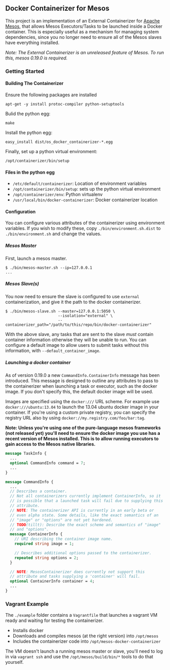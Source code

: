 ## Docker Containerizer for Mesos

This project is an implementation of an External Containerizer for [Apache Mesos](http://mesos.apache.org/), that allows Mesos Executors/Tasks to be launched inside a Docker container. This is especially useful as a mechanism for managing system dependencies, since you no longer need to ensure all of the Mesos slaves have everything installed.

*Note: The External Containerizer is an unreleased feature of Mesos. To run this, mesos 0.19.0 is required.*

### Getting Started


#### Building The Containerizer
Ensure the following packages are installed

	apt-get -y install protoc-compiler python-setuptools

Bulid the python egg:

	make

Install the python egg:

	easy_install dist/os_docker_containerizer-*.egg

Finally, set up a python virtual environment:

	/opt/containerizer/bin/setup

#### Files in the python egg

* `/etc/default/containerizer`: Location of environment variables
* `/opt/containerizer/bin/setup`: sets up the python virtual environment
* `/opt/containerizer/env`: Python virtualenv
* `/usr/local/bin/docker-containerizer`: Docker containerizer location


#### Configuration

You can configure various attributes of the containerizer using environment variables. If you wish to modify these, copy `./bin/environment.sh.dist` to `./bin/environment.sh` and change the values.

##### Mesos Master

First, launch a mesos master.


```shell
$ ./bin/mesos-master.sh --ip=127.0.0.1
...
```

##### Mesos Slave(s)

You now need to ensure the slave is configured to use `external` containerization, and give it the path to the docker containerizer.

```shell
$ ./bin/mesos-slave.sh --master=127.0.0.1:5050 \
                       --isolation="external" \
                       --containerizer_path="/path/to/this/repo/bin/docker-containerizer"
```

With the above slave, any tasks that are sent to the slave *must* contain container information otherwise they will be unable to run. You can configure a default image to allow users to submit tasks without this information, with `--default_container_image`.

##### Launching a docker container

As of version 0.19.0 a new `CommandInfo.ContainerInfo` message has been introduced. This message is designed to outline any attributes to pass to the containerizer when launching a task or executor, such as the docker image. If you don't specify this, the default docker image will be used.

Images are specified using the `docker:///` URL scheme. For example use `docker:///ubuntu:13.04` to launch the 13.04 ubuntu docker image in your container. If you're using a custom private registry, you can specify the registry URL also by using `docker://my.registry.com/foo/bar:tag`.

**Note: Unless you're using one of the pure-language mesos frameworks (not released yet) you'll need to ensure the docker image you use has a recent version of Mesos installed. This is to allow running executors to gain access to the Mesos native libraries.**

```proto
message TaskInfo {
  ...
  optional CommandInfo command = 7;
  ...
}

message CommandInfo {
  ...
  // Describes a container.
  // Not all containerizers currently implement ContainerInfo, so it
  // is possible that a launched task will fail due to supplying this
  // attribute.
  // NOTE: The containerizer API is currently in an early beta or
  // even alpha state. Some details, like the exact semantics of an
  // "image" or "options" are not yet hardened.
  // TODO(tillt): Describe the exact scheme and semantics of "image"
  // and "options".
  message ContainerInfo {
    // URI describing the container image name.
    required string image = 1;

    // Describes additional options passed to the containerizer.
    repeated string options = 2;
  }

  // NOTE: MesosContainerizer does currently not support this
  // attribute and tasks supplying a 'container' will fail.
  optional ContainerInfo container = 4;
  ...
}
```
### Vagrant Example

The `./example` folder contains a `Vagrantfile` that launches a vagrant VM ready and waiting for testing the containerizer.

- Installs docker
- Downloads and compiles mesos (at the right version) into `/opt/mesos`
- Includes the containerizer code into `/opt/mesos-docker-containerizer`

The VM doesn't launch a running mesos master or slave, you'll need to log in via `vagrant ssh` and use the `/opt/mesos/build/bin/*` tools to do that yourself.
